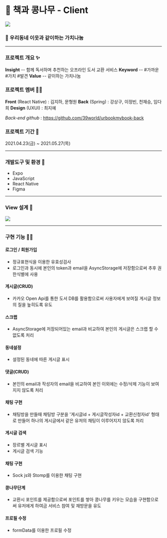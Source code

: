 # 🌱 책과 콩나무 - Client 

![](https://images.velog.io/images/dhmgmhw/post/35edf321-d9e2-44a6-8895-bf7699be3c8f/image.png)
### 🌟 우리동네 이웃과 같이하는 가치나눔

---

### 프로젝트 개요 ✨

**Insight** -- 함께 독서하며 추천하는 오프라인 도서 교환 서비스
**Keyword** -- #가까운 #가치 #발견
**Value** -- 같이하는 가치나눔

### 프로젝트 멤버 👩‍💻

**Front** (React Native) :  김지하, 문형원
**Back** (Spring) : 강상구, 이정빈, 천재승, 임다희
**Design** (UXUI) : 최지예

_Back-end github_ : https://github.com/39world/urbookmybook-back

### 프로젝트 기간 📅

2021.04.23(금) ~ 2021.05.27(목)

---

### 개발도구 및 환경 🔧

- Expo
- JavaScript
- React Native
- Figma
---
### View 설계 🚧
![](https://images.velog.io/images/dhmgmhw/post/8095fd4b-cb7e-43ff-822d-f583d213ce71/image.png)

---

### 구현 기능 🙆‍♂️

#### 로그인 / 회원가입
- 정규표현식을 이용한 유효성검사
- 로그인과 동시에 본인의 token과 email을 AsyncStorage에 저장함으로써 추후 권한식별에 사용
#### 게시글(CRUD)
- 카카오 Open Api를 통한 도서 DB를 활용함으로써 
사용자에게 보여질 게시글 정보의 질을 높히도록 유도  
#### 스크랩
- AsyncStorage에 저장되어있는 email과 비교하여 본인의 게시글은 스크랩 할 수 없도록 처리
#### 동네설정
- 설정된 동네에 따른 게시글 표시
#### 댓글(CRUD)
- 본인의 email과 작성자의 email을 비교하여 본인 이외에는 수정/삭제 기능이 보여지지 않도록 처리
#### 채팅 구현
- 채팅방을 만들때 채팅방 구분을 '게시글id + 게시글작성자id + 교환신청자id' 형태로 만들어 하나의 게시글에서 같은 유저의 채팅이 이루어지지 않도록 처리
#### 게시글 검색
- 장르별 게시글 표시
- 게시글 검색 기능
#### 채팅 구현
- Sock js와 Stomp를 이용한 채팅 구현
#### 콩나무단계
- 교환시 포인트를 제공함으로써 포인트를 쌓아 콩나무를 키우는 모습을 구현함으로써 유저에게 하여금 서비스 참여 및 재방문을 유도
#### 프로필 수정
- formData를 이용한 프로필 수정
